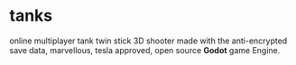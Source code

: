 # tanks
 online multiplayer tank twin stick 3D shooter made with the anti-encrypted save data, marvellous, tesla approved, open source **Godot** game Engine.
